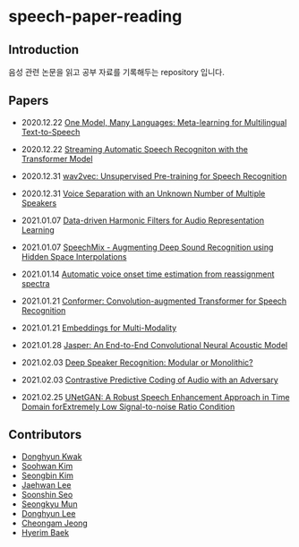# speech-paper-reading
  
## Introduction
  
음성 관련 논문을 읽고 공부 자료를 기록해두는 repository 입니다.  
  
## Papers  
  
- 2020.12.22 [One Model, Many Languages: Meta-learning for Multilingual Text-to-Speech](https://github.com/speech-paper-reading/speech-paper-reading/blob/main/notes/One-model-many-languages.md)
- 2020.12.22 [Streaming Automatic Speech Recogniton with the Transformer Model](https://github.com/speech-paper-reading/speech-paper-reading/blob/main/notes/streaming-automatic-speech-recognition-with-the-transformer-model.md)

- 2020.12.31 [wav2vec: Unsupervised Pre-training for Speech Recognition](https://github.com/speech-paper-reading/speech-paper-reading/blob/main/notes/wav2vec-unsupervised-pre-training-for-speech-recognition.md)

- 2020.12.31 [Voice Separation with an Unknown Number of Multiple Speakers](https://github.com/facebookresearch/svoice?fbclid=IwAR3pcpgyTdQPfa6pR6Ox7ge7fS00R0ApY5MrHdXtoB7nY17aNiIFfgRzHPs)

- 2021.01.07 [Data-driven Harmonic Filters for Audio Representation Learning](https://github.com/speech-paper-reading/speech-paper-reading/blob/main/notes/harmonic-cnn.md)

- 2021.01.07 [SpeechMix - Augmenting Deep Sound Recognition using Hidden Space Interpolations](https://github.com/speech-paper-reading/speech-paper-reading/blob/main/docs/speechmix_study_ppt.pdf)

- 2021.01.14 [Automatic voice onset time estimation from reassignment spectra](https://github.com/speech-paper-reading/speech-paper-reading/blob/main/docs/Auto_VOT_reassignment_spectra_CheonkamJeong.pdf)
  
- 2021.01.21 [Conformer: Convolution-augmented Transformer for Speech Recognition](https://github.com/speech-paper-reading/speech-paper-reading/blob/main/notes/conformer.md)

- 2021.01.21 [Embeddings for Multi-Modality](https://github.com/speech-paper-reading/speech-paper-reading/blob/main/docs/Embedding_skmun.pdf)

- 2021.01.28 [Jasper: An End-to-End Convolutional Neural Acoustic Model](https://github.com/speech-paper-reading/speech-paper-reading/blob/main/docs/JASPER.pdf)

- 2021.02.03 [Deep Speaker Recognition: Modular or Monolithic?](https://github.com/speech-paper-reading/speech-paper-reading/blob/main/notes/SR_Modular.md)
  
- 2021.02.03 [Contrastive Predictive Coding of Audio with an Adversary](https://github.com/speech-paper-reading/speech-paper-reading/blob/main/notes/CPC-with-an-adversary.md)

- 2021.02.25 [UNetGAN: A Robust Speech Enhancement Approach in Time Domain forExtremely Low Signal-to-noise Ratio Condition](https://github.com/speech-paper-reading/speech-paper-reading/blob/main/docs/UNetGAN.pdf)

## Contributors  
  
- [Donghyun Kwak](https://github.com/imcomking)  
- [Soohwan Kim](https://github.com/sooftware)  
- [Seongbin Kim](https://github.com/zelabean)  
- [Jaehwan Lee](https://github.com/jaehwlee)
- [Soonshin Seo](https://github.com/sunshines14)  
- [Seongkyu Mun](https://github.com/skmun-github)  
- [Donghyun Lee](https://github.com/dhtheuno)  
- [Cheongam Jeong](https://github.com/ninackjeong)  
- [Hyerim Baek](https://github.com/hreeeeMarina)  

